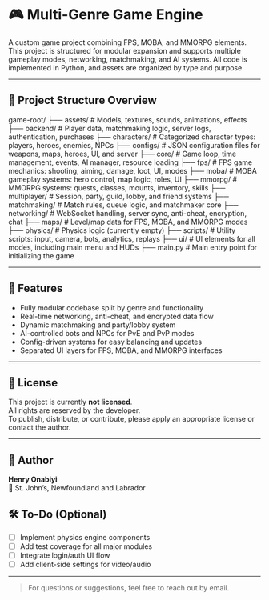 # 🎮 Multi-Genre Game Engine

A custom game project combining FPS, MOBA, and MMORPG elements. This project is structured for modular expansion and supports multiple gameplay modes, networking, matchmaking, and AI systems. All code is implemented in Python, and assets are organized by type and purpose.

---

## 📂 Project Structure Overview

game-root/
├── assets/                 # Models, textures, sounds, animations, effects
├── backend/                # Player data, matchmaking logic, server logs, authentication, purchases
├── characters/             # Categorized character types: players, heroes, enemies, NPCs
├── configs/                # JSON configuration files for weapons, maps, heroes, UI, and server
├── core/                   # Game loop, time management, events, AI manager, resource loading
├── fps/                    # FPS game mechanics: shooting, aiming, damage, loot, UI, modes
├── moba/                   # MOBA gameplay systems: hero control, map logic, roles, UI
├── mmorpg/                 # MMORPG systems: quests, classes, mounts, inventory, skills
├── multiplayer/            # Session, party, guild, lobby, and friend systems
├── matchmaking/            # Match rules, queue logic, and matchmaker core
├── networking/             # WebSocket handling, server sync, anti-cheat, encryption, chat
├── maps/                   # Level/map data for FPS, MOBA, and MMORPG modes
├── physics/                # Physics logic (currently empty)
├── scripts/                # Utility scripts: input, camera, bots, analytics, replays
├── ui/                     # UI elements for all modes, including main menu and HUDs
├── main.py                 # Main entry point for initializing the game

---

## 🚀 Features

- Fully modular codebase split by genre and functionality
- Real-time networking, anti-cheat, and encrypted data flow
- Dynamic matchmaking and party/lobby system
- AI-controlled bots and NPCs for PvE and PvP modes
- Config-driven systems for easy balancing and updates
- Separated UI layers for FPS, MOBA, and MMORPG interfaces

---

## 📄 License

This project is currently **not licensed**.  
All rights are reserved by the developer.  
To publish, distribute, or contribute, please apply an appropriate license or contact the author.

---

## 👤 Author

**Henry Onabiyi**  
📍 St. John’s, Newfoundland and Labrador  

## 🛠️ To-Do (Optional)

- [ ] Implement physics engine components
- [ ] Add test coverage for all major modules
- [ ] Integrate login/auth UI flow
- [ ] Add client-side settings for video/audio

---

> For questions or suggestions, feel free to reach out by email.
